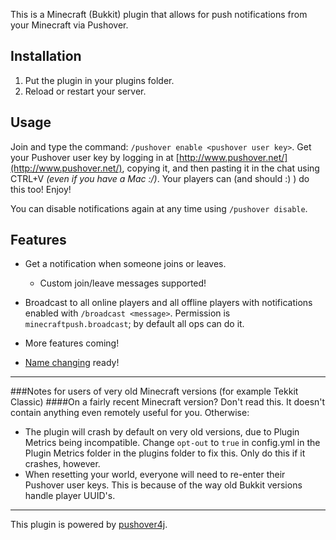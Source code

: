 This is a Minecraft (Bukkit) plugin that allows for push notifications from your Minecraft via Pushover.

Installation
-----
1. Put the plugin in your plugins folder.
2. Reload or restart your server.

Usage
----
Join and type the command: `/pushover enable <pushover user key>`. Get your Pushover user key by logging in at [http://www.pushover.net/](http://www.pushover.net/), copying it, and then pasting it in the chat using CTRL+V _(even if you have a Mac :/)_. Your players can (and should :) ) do this too! Enjoy!

You can disable notifications again at any time using `/pushover disable`.

Features
-----

- Get a notification when someone joins or leaves.
   - Custom join/leave messages supported!

- Broadcast to all online players and all offline players with notifications enabled with `/broadcast <message>`. Permission is `minecraftpush.broadcast`; by default all ops can do it.
- More features coming!
- [Name changing](https://mojang.com/2014/04/minecraft-1-7-6-pre-release/) ready!

---------

###Notes for users of very old Minecraft versions (for example Tekkit Classic)
####On a fairly recent Minecraft version? Don't read this. It doesn't contain anything even remotely useful for you. Otherwise:

- The plugin will crash by default on very old versions, due to Plugin Metrics being incompatible. Change `opt-out` to `true` in config.yml in the Plugin Metrics folder in the plugins folder to fix this. Only do this if it crashes, however.
- When resetting your world, everyone will need to re-enter their Pushover user keys. This is because of the way old Bukkit versions handle player UUID's.

-----
This plugin is powered by [pushover4j](https://github.com/sps/pushover4j).